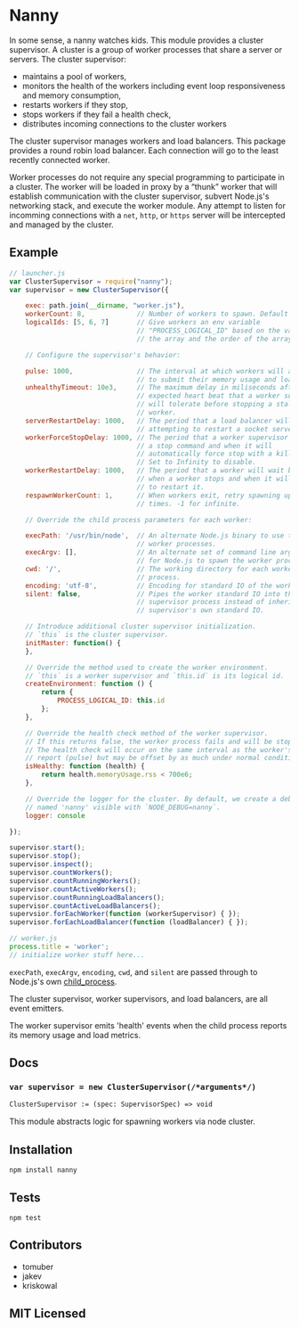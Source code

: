 
# Nanny

In some sense, a nanny watches kids.
This module provides a cluster supervisor.
A cluster is a group of worker processes that share a server or servers.
The cluster supervisor:

-   maintains a pool of workers,
-   monitors the health of the workers including event loop responsiveness and
    memory consumption,
-   restarts workers if they stop,
-   stops workers if they fail a health check,
-   distributes incoming connections to the cluster workers

The cluster supervisor manages workers and load balancers.
This package provides a round robin load balancer.
Each connection will go to the least recently connected worker.

Worker processes do not require any special programming to participate in a
cluster.
The worker will be loaded in proxy by a “thunk” worker that will establish
communication with the cluster supervisor, subvert Node.js's networking stack,
and execute the worker module.
Any attempt to listen for incomming connections with a `net`, `http`, or
`https` server will be intercepted and managed by the cluster.

## Example

```js
// launcher.js
var ClusterSupervisor = require("nanny");
var supervisor = new ClusterSupervisor({

    exec: path.join(__dirname, "worker.js"),
    workerCount: 8,             // Number of workers to spawn. Default is # cores.
    logicalIds: [5, 6, 7]       // Give workers an env variable
                                // "PROCESS_LOGICAL_ID" based on the values in
                                // the array and the order of the array.

    // Configure the supervisor's behavior:

    pulse: 1000,                // The interval at which workers will attempt
                                // to submit their memory usage and load statistics.
    unhealthyTimeout: 10e3,     // The maximum delay in miliseconds after an
                                // expected heart beat that a worker supervisor
                                // will tolerate before stopping a stalled
                                // worker.
    serverRestartDelay: 1000,   // The period that a load balancer will wait before
                                // attempting to restart a socket server.
    workerForceStopDelay: 1000, // The period that a worker supervisor will wait between
                                // a stop command and when it will
                                // automatically force stop with a kill signal.
                                // Set to Infinity to disable.
    workerRestartDelay: 1000,   // The period that a worker will wait between
                                // when a worker stops and when it will attempt
                                // to restart it.
    respawnWorkerCount: 1,      // When workers exit, retry spawning up to x
                                // times. -1 for infinite.

    // Override the child process parameters for each worker:

    execPath: '/usr/bin/node',  // An alternate Node.js binary to use to spawn
                                // worker processes.
    execArgv: [],               // An alternate set of command line arguments
                                // for Node.js to spawn the worker process.
    cwd: '/',                   // The working directory for each worker
                                // process.
    encoding: 'utf-8',          // Encoding for standard IO of the worker.
    silent: false,              // Pipes the worker standard IO into the
                                // supervisor process instead of inheriting the
                                // supervisor's own standard IO.

    // Introduce additional cluster supervisor initialization.
    // `this` is the cluster supervisor.
    initMaster: function() {
    },

    // Override the method used to create the worker environment.
    // `this` is a worker supervisor and `this.id` is its logical id.
    createEnvironment: function () {
        return {
            PROCESS_LOGICAL_ID: this.id
        };
    },

    // Override the health check method of the worker supervisor.
    // If this returns false, the worker process fails and will be stopped.
    // The health check will occur on the same interval as the worker's health
    // report (pulse) but may be offset by as much under normal conditions.
    isHealthy: function (health) {
        return health.memoryUsage.rss < 700e6;
    },

    // Override the logger for the cluster. By default, we create a debuglog
    // named 'nanny' visible with `NODE_DEBUG=nanny`.
    logger: console

});

supervisor.start();
supervisor.stop();
supervisor.inspect();
supervisor.countWorkers();
supervisor.countRunningWorkers();
supervisor.countActiveWorkers();
supervisor.countRunningLoadBalancers();
supervisor.countActiveLoadBalancers();
supervsior.forEachWorker(function (workerSupervisor) { });
supervisor.forEachLoadBalancer(function (loadBalancer) { });
```

```js
// worker.js
process.title = 'worker';
// initialize worker stuff here...
```

`execPath`, `execArgv`, `encoding`, `cwd`, and `silent` are passed through to
Node.js's own [child_process][].

[child_process]: http://nodejs.org/api/child_process.html

The cluster supervisor, worker supervisors, and load balancers, are all event emitters.

The worker supervisor emits 'health' events when the child process reports its
memory usage and load metrics.


## Docs

### `var supervisor = new ClusterSupervisor(/*arguments*/)`

```ocaml
ClusterSupervisor := (spec: SupervisorSpec) => void
```

This module abstracts logic for spawning workers via node cluster.

## Installation

`npm install nanny`

## Tests

`npm test`

## Contributors

 - tomuber
 - jakev
 - kriskowal

## MIT Licensed

